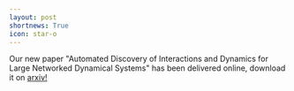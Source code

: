 ```yaml
---
layout: post
shortnews: True
icon: star-o
---
```


Our new paper "Automated Discovery of Interactions and Dynamics for Large Networked Dynamical Systems"  has been delivered online, download it on <a href='https://arxiv.org/pdf/2101.00179.pdf' >arxiv!</a>